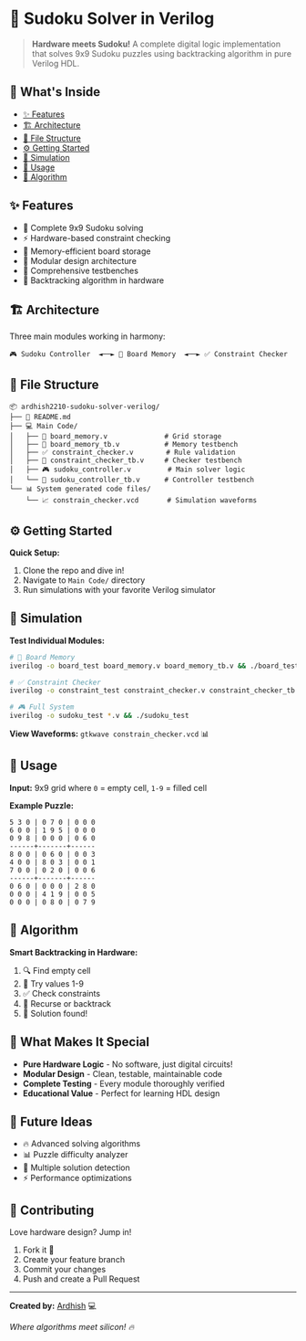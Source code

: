 # 🧩 Sudoku Solver in Verilog

> **Hardware meets Sudoku!** A complete digital logic implementation that solves 9x9 Sudoku puzzles using backtracking algorithm in pure Verilog HDL.

## 🚀 What's Inside
- [✨ Features](#-features)
- [🏗️ Architecture](#️-architecture)
- [📁 File Structure](#-file-structure)
- [⚙️ Getting Started](#️-getting-started)
- [🔬 Simulation](#-simulation)
- [🎯 Usage](#-usage)
- [🧠 Algorithm](#-algorithm)

## ✨ Features

- 🎯 Complete 9x9 Sudoku solving
- ⚡ Hardware-based constraint checking  
- 💾 Memory-efficient board storage
- 🧱 Modular design architecture
- 🧪 Comprehensive testbenches
- 🔄 Backtracking algorithm in hardware

## 🏗️ Architecture

Three main modules working in harmony:

```
🎮 Sudoku Controller  ◄──► 💾 Board Memory  ◄──► ✅ Constraint Checker
```

## 📁 File Structure

```
📦 ardhish2210-sudoku-solver-verilog/
├── 📄 README.md
├── 💻 Main Code/
│   ├── 💾 board_memory.v              # Grid storage
│   ├── 🧪 board_memory_tb.v           # Memory testbench
│   ├── ✅ constraint_checker.v        # Rule validation
│   ├── 🧪 constraint_checker_tb.v     # Checker testbench
│   ├── 🎮 sudoku_controller.v         # Main solver logic
│   └── 🧪 sudoku_controller_tb.v      # Controller testbench
└── 📊 System generated code files/
    └── 📈 constrain_checker.vcd       # Simulation waveforms
```

## ⚙️ Getting Started

**Quick Setup:**
1. Clone the repo and dive in!
2. Navigate to `Main Code/` directory
3. Run simulations with your favorite Verilog simulator

## 🔬 Simulation

**Test Individual Modules:**

```bash
# 💾 Board Memory
iverilog -o board_test board_memory.v board_memory_tb.v && ./board_test

# ✅ Constraint Checker  
iverilog -o constraint_test constraint_checker.v constraint_checker_tb.v && ./constraint_test

# 🎮 Full System
iverilog -o sudoku_test *.v && ./sudoku_test
```

**View Waveforms:** `gtkwave constrain_checker.vcd` 📊

## 🎯 Usage

**Input:** 9x9 grid where `0` = empty cell, `1-9` = filled cell

**Example Puzzle:**
```
5 3 0 | 0 7 0 | 0 0 0
6 0 0 | 1 9 5 | 0 0 0  
0 9 8 | 0 0 0 | 0 6 0
------+-------+------
8 0 0 | 0 6 0 | 0 0 3
4 0 0 | 8 0 3 | 0 0 1
7 0 0 | 0 2 0 | 0 0 6
------+-------+------
0 6 0 | 0 0 0 | 2 8 0
0 0 0 | 4 1 9 | 0 0 5
0 0 0 | 0 8 0 | 0 7 9
```

## 🧠 Algorithm

**Smart Backtracking in Hardware:**
1. 🔍 Find empty cell
2. 🎲 Try values 1-9  
3. ✅ Check constraints
4. 🔄 Recurse or backtrack
5. 🎉 Solution found!

## 🎨 What Makes It Special

- **Pure Hardware Logic** - No software, just digital circuits!
- **Modular Design** - Clean, testable, maintainable code
- **Complete Testing** - Every module thoroughly verified
- **Educational Value** - Perfect for learning HDL design

## 🚀 Future Ideas

- 🔥 Advanced solving algorithms
- 📊 Puzzle difficulty analyzer  
- 🎯 Multiple solution detection
- ⚡ Performance optimizations

## 🤝 Contributing

Love hardware design? Jump in!
1. Fork it 🍴
2. Create your feature branch
3. Commit your changes  
4. Push and create a Pull Request

---

**Created by:** [Ardhish](https://github.com/ardhish2210) 💻

*Where algorithms meet silicon! 🔥*
